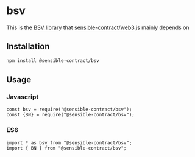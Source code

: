 # bsv

This is the [BSV library][bsv] that [sensible-contract/web3.js][repo] mainly depends on

## Installation

```bash
npm install @sensible-contract/bsv

```

## Usage

### Javascript

```
const bsv = require("@sensible-contract/bsv");
const {BN} = require("@sensible-contract/bsv");

```

### ES6

```
import * as bsv from "@sensible-contract/bsv";
import { BN } from "@sensible-contract/bsv";
```

[bsv]: https://github.com/moneybutton/bsv
[repo]: https://github.com/sensible-contract/web3.js
